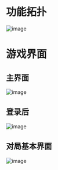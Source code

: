 # 功能拓扑
![image](https://user-images.githubusercontent.com/35172569/159154773-f37d5977-d2f8-4fc3-b6cf-2e862c0b38c6.png)
# 游戏界面
## 主界面
![image](https://user-images.githubusercontent.com/35172569/159154816-b98faccc-1dc6-4017-8586-79b06a9dd667.png)
## 登录后
![image](https://user-images.githubusercontent.com/35172569/159154831-7ed74376-56da-4cf7-a160-8b02811ac0f6.png)
## 对局基本界面
![image](https://user-images.githubusercontent.com/35172569/159154859-cbd31693-1160-40ae-a3e5-0d1adb27590c.png)

